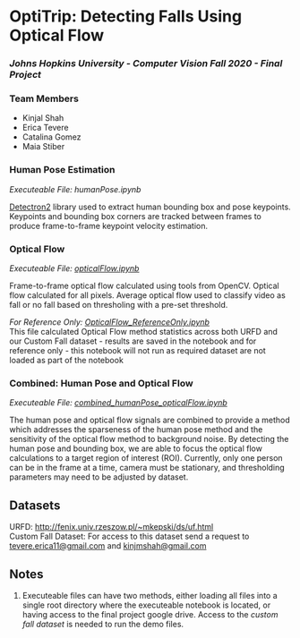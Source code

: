 # OptiTrip: Detecting Falls Using Optical Flow 
### _Johns Hopkins University - Computer Vision Fall 2020 - Final Project_

### Team Members
- Kinjal Shah
- Erica Tevere
- Catalina Gomez
- Maia Stiber

### Human Pose Estimation
_Executeable File: humanPose.ipynb_

[Detectron2](https://github.com/facebookresearch/detectron2) library used to extract human bounding box and pose keypoints. Keypoints and bounding box corners are tracked between frames to produce frame-to-frame keypoint velocity estimation.

### Optical Flow 
_Executeable File: [opticalFlow.ipynb](https://github.com/kinjmshah/OptiTrip-Fall-Detection/blob/main/opticalFlow.ipynb)_

Frame-to-frame optical flow calculated using tools from OpenCV. Optical flow calculated for all pixels. Average optical flow used to classify video as fall or no fall based on thresholing with a pre-set threshold.

_For Reference Only: [OpticalFlow_ReferenceOnly.ipynb](https://github.com/kinjmshah/OptiTrip-Fall-Detection/blob/main/opticalFlow_referenceOnly.ipynb)_           
This file calculated Optical Flow method statistics across both URFD and our Custom Fall dataset - results are saved in the notebook and for reference only - this notebook will not run as required dataset are not loaded as part of the notebook

### Combined: Human Pose and Optical Flow 
_Executeable File: [combined_humanPose_opticalFlow.ipynb](https://github.com/kinjmshah/OptiTrip-Fall-Detection/blob/main/combined_humanPose_opticalFlow.ipynb)_

The human pose and optical flow signals are combined to provide a method which addresses the sparseness of the human pose method and the sensitivity of the optical flow method to background noise. By detecting the human pose and bounding box, we are able to focus the optical flow calculations to a target region of interest (ROI). Currently, only one person can be in the frame at a time, camera must be stationary, and thresholding parameters may need to be adjusted by dataset. 

## Datasets
URFD: http://fenix.univ.rzeszow.pl/~mkepski/ds/uf.html                 
Custom Fall Dataset: For access to this dataset send a request to tevere.erica11@gmail.com and kinjmshah@gmail.com

## Notes
1. Executeable files can have two methods, either loading all files into a single root directory where the executeable notebook is located, or having access to the final project google drive. Access to the _custom fall dataset_ is needed to run the demo files. 


